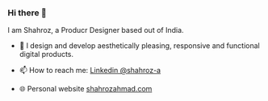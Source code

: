 ### Hi there 👋
I am Shahroz, a Producr Designer based out of India.

- 🔭 I design and develop aesthetically pleasing, responsive and functional digital products.

- 📫 How to reach me: [Linkedin @shahroz-a](https://linkedin.com/shahroz-a)

- 🌐 Personal website [shahrozahmad.com](https://shahrozahmad.com)
